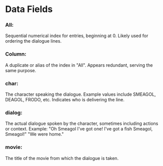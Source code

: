 # Data Fields
### All: 
Sequential numerical index for entries, beginning at 0. Likely used for ordering the dialogue lines.
### Column: 
A duplicate or alias of the index in "All". Appears redundant, serving the same purpose.
### char: 
The character speaking the dialogue. Example values include SMEAGOL, DEAGOL, FRODO, etc. Indicates who is delivering the line.
### dialog: 
The actual dialogue spoken by the character, sometimes including actions or context. Example:
"Oh Smeagol I've got one! I've got a fish Smeagol, Smeagol!"
"We were home."
### movie: 
The title of the movie from which the dialogue is taken. 
